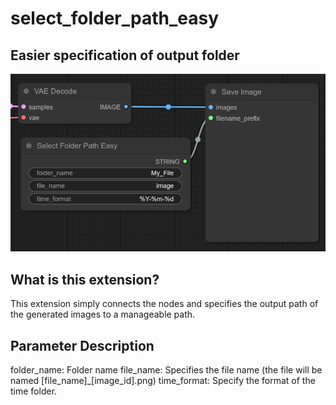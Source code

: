 # select_folder_path_easy

## Easier specification of output folder

![image01](/images/image01.png)

## What is this extension?
This extension simply connects the nodes and specifies the output path of the generated images to a manageable path.

## Parameter Description
folder_name: Folder name
file_name: Specifies the file name (the file will be named \[file_name\]_\[image_id\].png)
time_format: Specify the format of the time folder.
